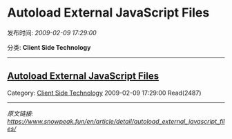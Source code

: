 # Autoload External JavaScript Files

发布时间: *2009-02-09 17:29:00*

分类: __Client Side Technology__

---------

## [Autoload External JavaScript Files](/en/article/detail/autoload_external_javascript_files/)

Category: [Client Side Technology](/en/article/category/client_side_technology/) 2009-02-09 17:29:00 Read(2487)


---
*原文链接: https://www.snowpeak.fun/en/article/detail/autoload_external_javascript_files/*
